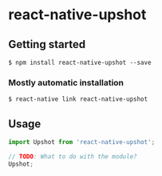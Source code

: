 # react-native-upshot

## Getting started

`$ npm install react-native-upshot --save`

### Mostly automatic installation

`$ react-native link react-native-upshot`

## Usage
```javascript
import Upshot from 'react-native-upshot';

// TODO: What to do with the module?
Upshot;
```
